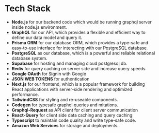 # Tech Stack

- **Node.js** for our backend code which would be running graphql server inside node.js environment.
- **GraphQL** for our API, which provides a flexible and efficient way to define our data model and query it.
- **Prisma ORM** for our database ORM, which provides a type-safe and easy-to-use interface for interacting with our PostgreSQL database.
- **PostgreSQL** as our database, which is a powerful and reliable relational database system.
- **Supabase** for hosting and managing cloud postgresql db.
- **Redis** for query caching on server side and increase query speeds
- **Google OAuth** for Signin with Google
- **JSON WEB TOKENS** for authentication
- **Next.js** for our frontend, which is a popular framework for building React applications with server-side rendering and optimized performance.
- **TailwindCSS** for styling and re-useable components.
- **Codegen** for typesafe graphql queries and mitations.
- **Graphql-Request**  as API client for client server communication
- **React-Query** for client side data caching and query caching
- **Typescript** to maintain code quality and write type-safe code.
- **Amazon Web Services** for storage and deployments.
